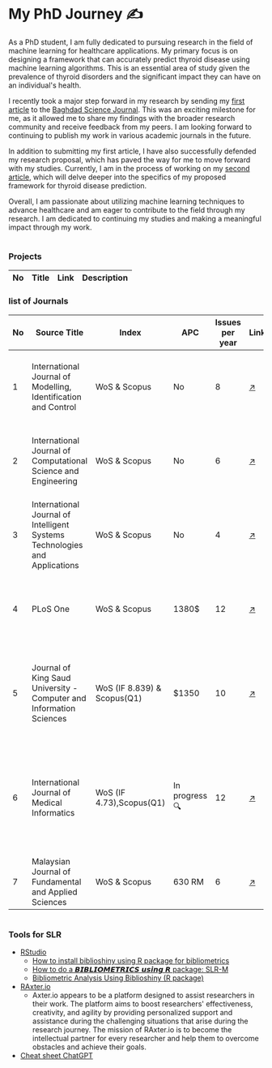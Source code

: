 
# My PhD Journey :writing_hand:

As a PhD student, I am fully dedicated to pursuing research in the field of machine learning for healthcare applications. My primary focus is on designing a framework that can accurately predict thyroid disease using machine learning algorithms. This is an essential area of study given the prevalence of thyroid disorders and the significant impact they can have on an individual's health.

I recently took a major step forward in my research by sending my [first article](https://github.com/Zkri-Saber/MyPhdProject/tree/main/Baghdad%20Science%20Journal) to the [Baghdad Science Journal](https://bsj.uobaghdad.edu.iq/index.php/BSJ/about). This was an exciting milestone for me, as it allowed me to share my findings with the broader research community and receive feedback from my peers. I am looking forward to continuing to publish my work in various academic journals in the future.

In addition to submitting my first article, I have also successfully defended my research proposal, which has paved the way for me to move forward with my studies. Currently, I am in the process of working on my [second article](https://github.com/Zkri-Saber/thyroid-disease-in-high-dimensional-dataseat), which will delve deeper into the specifics of my proposed framework for thyroid disease prediction.

Overall, I am passionate about utilizing machine learning techniques to advance healthcare and am eager to contribute to the field through my research. I am dedicated to continuing my studies and making a meaningful impact through my work.
#
### Projects
|No| Title | Link | Description |
|--|---|---|---|

### list of Journals
|No| Source Title | Index | APC | Issues per year | Link |Topics covered|
|--|---|---|---|---|---|---|
|1|International Journal of Modelling, Identification and Control|WoS & Scopus|No|8|[:arrow_upper_right:](https://www.inderscience.com/jhome.php?jcode=ijmic)| Identification and control Neural network, fuzzy logic enhanced modelling|
|2|International Journal of Computational Science and Engineering|WoS & Scopus|No|6|[:arrow_upper_right:](https://www.inderscience.com/jhome.php?jcode=ijcse)|Applications Machine learning, statistics, deep learning and artificial intelligence|
|3|International Journal of Intelligent Systems Technologies and Applications|WoS & Scopus|No|4|[:arrow_upper_right:](https://www.inderscience.com/jhome.php?jcode=ijista)|Artificial intelligence and knowledge based systems technologies|
|4|PLoS One|WoS & Scopus|1380$|12|[:arrow_upper_right:](https://journals.plos.org/plosone/)|science, engineering, medicine, and the related social sciences and humanities|
|5|Journal of King Saud University - Computer and Information Sciences|WoS (IF 8.839) & Scopus(Q1)|$1350|10|[:arrow_upper_right:](https://www.sciencedirect.com/journal/journal-of-king-saud-university-computer-and-information-sciences)|Machine Learning, Natural Language Processing, Internet of Things, Bioinformatics, etc.|
|6|International Journal of Medical Informatics|WoS (IF 4.73),Scopus(Q1)|In progress 🔍|12|[:arrow_upper_right:](https://www.sciencedirect.com/journal/international-journal-of-medical-informatics)| artificial intelligence and, machine learning, hospital information systems, electronic medical record systems|
|7|Malaysian Journal of Fundamental and Applied Sciences|WoS & Scopus| 630 RM|6| [:arrow_upper_right:](https://mjfas.utm.my/index.php/mjfas/about)|image processing,|

#


 ### Tools for SLR
 - [RStudio](https://posit.co/download/rstudio-desktop/)
   - [How to install biblioshiny using R package for bibliometrics](https://www.youtube.com/watch?v=gjxfqzSuiIo)
   - [How to do a 𝘽𝙄𝘽𝙇𝙄𝙊𝙈𝙀𝙏𝙍𝙄𝘾𝙎 𝙪𝙨𝙞𝙣𝙜 𝙍 package: SLR-M](https://www.youtube.com/watch?v=edf5xgc2zHg&t=7s)
   - [Bibliometric Analysis Using Biblioshiny (R package)](https://www.youtube.com/watch?v=xKu6TknKIz0)
  -  [RAxter.io](https://www.raxter.io/)
     * Axter.io appears to be a platform designed to assist researchers in their work. The platform aims to boost researchers' effectiveness, creativity, and agility    by providing personalized support and assistance during the challenging situations that arise during the research journey. The mission of RAxter.io is to become the intellectual partner for every researcher and help them to overcome obstacles and achieve their goals.
   - [Cheat sheet ChatGPT](https://attachments.convertkitcdnn2.com/682688/b0c434c6-e836-49cf-864c-4c8c67d97625/ChatGPT%20Cheat%20Sheet.pdf)
 
  
